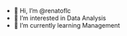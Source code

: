 - 👋 Hi, I’m @renatoflc
- 👀 I’m interested in Data Analysis
- 🌱 I’m currently learning Management


<!---
renatoflc/renatoflc is a ✨ special ✨ repository because its `README.md` (this file) appears on your GitHub profile.
You can click the Preview link to take a look at your changes.
--->
